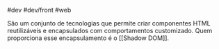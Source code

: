 #dev #dev/front #web

São um conjunto de tecnologias que permite criar componentes HTML reutilizáveis e encapsulados com comportamentos customizado. Quem proporciona esse encapsulamento é o [[Shadow DOM]].

